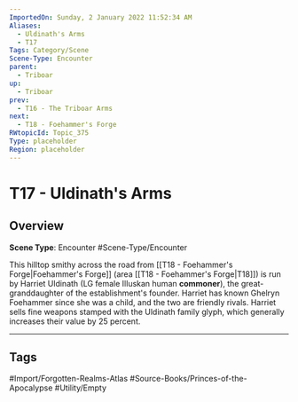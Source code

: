 ```yaml
---
ImportedOn: Sunday, 2 January 2022 11:52:34 AM
Aliases:
  - Uldinath's Arms
  - T17
Tags: Category/Scene
Scene-Type: Encounter
parent:
  - Triboar
up:
  - Triboar
prev:
  - T16 - The Triboar Arms
next:
  - T18 - Foehammer's Forge
RWtopicId: Topic_375
Type: placeholder
Region: placeholder
---
```

# T17 - Uldinath's Arms
## Overview
**Scene Type**: Encounter
#Scene-Type/Encounter

This hilltop smithy across the road from [[T18 - Foehammer's Forge|Foehammer's Forge]] (area [[T18 - Foehammer's Forge|T18]]) is run by Harriet Uldinath (LG female Illuskan human **commoner**), the great-granddaughter of the establishment's founder. Harriet has known Ghelryn Foehammer since she was a child, and the two are friendly rivals. Harriet sells fine weapons stamped with the Uldinath family glyph, which generally increases their value by 25 percent.


---
## Tags
#Import/Forgotten-Realms-Atlas #Source-Books/Princes-of-the-Apocalypse #Utility/Empty

